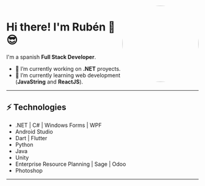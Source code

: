 <img align='right' src='(https://user-images.githubusercontent.com/67047753/211028257-ab425887-805c-4fdc-b129-4214aedf4f0b.jpg' width='200"' style='border-radius:50%'/>
<h1>Hi there! I'm Rubén 👋 😎</h1>

I'm a spanish <strong>Full Stack Developer</strong>.

- 🔭 I’m currently working on <strong>.NET</strong> proyects.
- 🌱 I’m currently learning web development (<strong>JavaString</strong> and <strong>ReactJS</strong>).
<hr/>

<h2>⚡ Technologies</h2>
<ul>
  <li>.NET | C# | Windows Forms | WPF </li>
  <li>Android Studio</li>
  <li>Dart | Flutter</li>
  <li>Python </li>
  <li>Java</li>
  <li>Unity</li>
  <li>Enterprise Resource Planning | Sage | Odoo</li>
  <li>Photoshop </li>
</ul>
<hr/>
<!--
**Rubxnb/Rubxnb** is a ✨ _special_ ✨ repository because its `README.md` (this file) appears on your GitHub profile.

Here are some ideas to get you started:

- 🔭 I’m currently working on ...
- 🌱 I’m currently learning ...
- 👯 I’m looking to collaborate on ...
- 🤔 I’m looking for help with ...
- 💬 Ask me about ...
- 📫 How to reach me: ...
- 😄 Pronouns: ...
- ⚡ Fun fact: ...
-->
